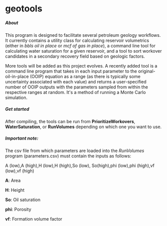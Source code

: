 # geotools
##### About
This program is designed to facilitate several petroleum geology workflows. It currently contains a utility class for calculating
reservoir volumetrics (either in _bbls oil in place_ or _mcf of gas in place_), a command line tool for calculating water saturation for a 
given reservoir, and a tool to sort workover candidates in a secondary recovery field based on geologic factors.

More tools will be added as this project evolves. A recently added tool is a command line program that takes in each input parameter to the original-oil-in-place (OOIP)
equation as a range (as there is typically some uncertainty associated with each value) and returns a user-specified number of OOIP outputs with the parameters
sampled from within the respective ranges at random. It's a method of running a Monte Carlo simulation. 

##### Get started
After compiling, the tools can be run from **PrioritizeWorkovers**, **WaterSaturation**, or **RunVolumes** depending on which one you want to use.

##### Important note:
The csv file from which parameters are loaded into the _RunVolumes_ program (parameters.csv) must contain the inputs as follows:

  A (low),A (high),H (low),H (high),So (low), So(high),phi (low),phi (high),vf (low),vf (high)
  
  **A**: Area
  
  **H**: Height
  
  **So**: Oil saturation
  
  **phi**: Porosity
  
  **vf**: Formation volume factor
